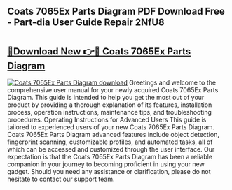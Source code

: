 ## Coats 7065Ex Parts Diagram PDF Download Free - Part-dia User Guide Repair 2NfU8

# <h2><a href="http://dfmurhu.blite.top/?on=Coats+7065Ex+Parts+Diagram">🔗Download New 👉🔴 Coats 7065Ex Parts Diagram</a></h2>

[![Coats 7065Ex Parts Diagram download](https://i.imgur.com/lujVjoI.png)](http://dfmurhu.blite.top/?on=Coats+7065Ex+Parts+Diagram)
Greetings and welcome to the comprehensive user manual for your newly acquired Coats 7065Ex Parts Diagram. This guide is intended to help you get the most out of your product by providing a thorough explanation of its features, installation process, operation instructions, maintenance tips, and troubleshooting procedures. Operating Instructions for Advanced Users This guide is tailored to experienced users of your new Coats 7065Ex Parts Diagram. Coats 7065Ex Parts Diagram advanced features include object detection, fingerprint scanning, customizable profiles, and automated tasks, all of which can be accessed and customized through the user interface. Our expectation is that the Coats 7065Ex Parts Diagram has been a reliable companion in your journey to becoming proficient in using your new gadget. Should you need any assistance or clarification, please do not hesitate to contact our support team.
